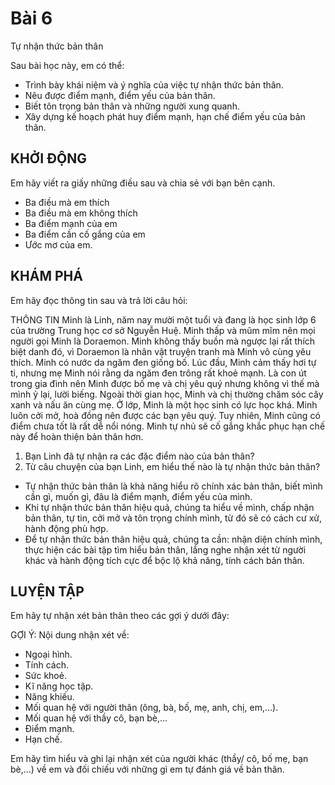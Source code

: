 # Bài 6
Tự nhận thức bản thân

Sau bài học này, em có thể:
* Trình bày khái niệm và ý nghĩa của việc tự nhận thức bản thân.
* Nêu được điểm mạnh, điểm yếu của bản thân.
* Biết tôn trọng bản thân và những người xung quanh.
* Xây dựng kế hoạch phát huy điểm mạnh, hạn chế điểm yếu của bản thân.

## KHỞI ĐỘNG
Em hãy viết ra giấy những điều sau và chia sẻ với bạn bên cạnh.
* Ba điều mà em thích
* Ba điều mà em không thích
* Ba điểm mạnh của em
* Ba điểm cần cố gắng của em
* Ước mơ của em.

## KHÁM PHÁ
Em hãy đọc thông tin sau và trả lời câu hỏi:

THÔNG TIN
Minh là Linh, năm nay mười một tuổi và đang là học sinh lớp 6 của trường Trung học cơ sở Nguyễn Huệ. Minh thấp và mũm mĩm nên mọi người gọi Minh là Doraemon. Minh không thấy buồn mà ngược lại rất thích biệt danh đó, vì Doraemon là nhân vật truyện tranh mà Minh vô cùng yêu thích. Minh có nước da ngăm đen giống bố. Lúc đầu, Minh cảm thấy hơi tự ti, nhưng mẹ Minh nói rằng da ngăm đen trông rất khoẻ mạnh.
Là con út trong gia đình nên Minh được bố mẹ và chị yêu quý nhưng không vì thế mà mình ỷ lại, lười biếng. Ngoài thời gian học, Minh và chị thường chăm sóc cây xanh và nấu ăn cùng mẹ.
Ở lớp, Minh là một học sinh có lực học khá. Minh luôn cởi mở, hoà đồng nên được các bạn yêu quý. Tuy nhiên, Minh cũng có điểm chưa tốt là rất dễ nổi nóng. Minh tự nhủ sẽ cố gắng khắc phục hạn chế này để hoàn thiện bản thân hơn.

1. Bạn Linh đã tự nhận ra các đặc điểm nào của bản thân?
2. Từ câu chuyện của bạn Linh, em hiểu thế nào là tự nhận thức bản thân?

- Tự nhận thức bản thân là khả năng hiểu rõ chính xác bản thân, biết mình cần gì, muốn gì, đâu là điểm mạnh, điểm yếu của mình.
- Khi tự nhận thức bản thân hiệu quả, chúng ta hiểu về mình, chấp nhận bản thân, tự tin, cởi mở và tôn trọng chính mình, từ đó sẽ có cách cư xử, hành động phù hợp.
- Để tự nhận thức bản thân hiệu quả, chúng ta cần: nhận diện chính mình, thực hiện các bài tập tìm hiểu bản thân, lắng nghe nhận xét từ người khác và hành động tích cực để bộc lộ khả năng, tính cách bản thân.

## LUYỆN TẬP
Em hãy tự nhận xét bản thân theo các gợi ý dưới đây:

GỢI Ý:
Nội dung nhận xét về:
* Ngoại hình.
* Tính cách.
* Sức khoẻ.
* Kĩ năng học tập.
* Năng khiếu.
* Mối quan hệ với người thân (ông, bà, bố, mẹ, anh, chị, em,...).
* Mối quan hệ với thầy cô, bạn bè,...
* Điểm mạnh.
* Hạn chế.

Em hãy tìm hiểu và ghi lại nhận xét của người khác (thầy/ cô, bố mẹ, bạn bè,...) về em và đối chiếu với những gì em tự đánh giá về bản thân.
